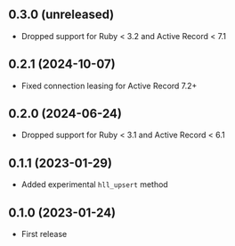 ## 0.3.0 (unreleased)

- Dropped support for Ruby < 3.2 and Active Record < 7.1

## 0.2.1 (2024-10-07)

- Fixed connection leasing for Active Record 7.2+

## 0.2.0 (2024-06-24)

- Dropped support for Ruby < 3.1 and Active Record < 6.1

## 0.1.1 (2023-01-29)

- Added experimental `hll_upsert` method

## 0.1.0 (2023-01-24)

- First release
